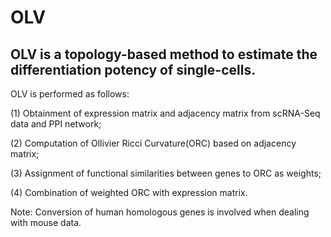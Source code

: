 # OLV

## OLV is a topology-based method to estimate the differentiation potency of single-cells.

OLV is performed as follows:  

(1) Obtainment of expression matrix and adjacency matrix from scRNA-Seq data and PPI network;

(2) Computation of Ollivier Ricci Curvature(ORC) based on adjacency matrix;

(3) Assignment of functional similarities between genes to ORC as weights;

(4) Combination of weighted ORC with expression matrix.

Note: Conversion of human homologous genes is involved when dealing with mouse data.

